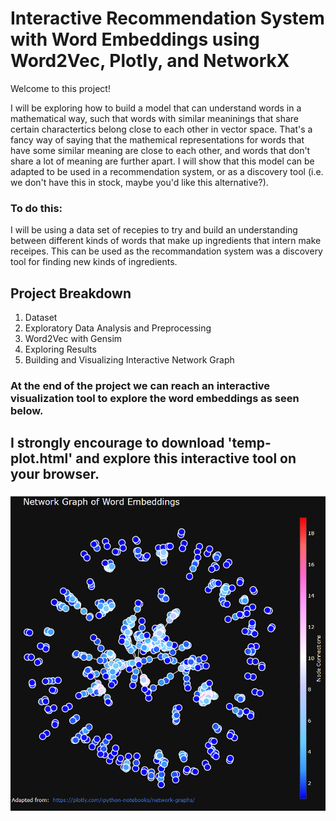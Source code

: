 # Interactive Recommendation System with Word Embeddings using Word2Vec, Plotly, and NetworkX

Welcome to this project!

I will be exploring how to build a model that can understand words in a mathematical way, such that words with similar meaninings that share certain charactertics belong close to each other in vector space.
That's a fancy way of saying that the mathemical representations for words that have some similar meaning are close to each other, and words that don't share a lot of meaning are further apart.
I will show that this model can be adapted to be used in a recommendation system, or as a discovery tool (i.e. we don't have this in stock, maybe you'd like this alternative?).

### To do this:
I will be using a data set of recepies to try and build an understanding between different kinds of words that make up ingredients that intern make receipes. This can be used as the recommandation system was a discovery tool for finding new kinds of ingredients.

## Project Breakdown

1)	Dataset
2)	Exploratory Data Analysis and Preprocessing
3)	Word2Vec with Gensim
4)	Exploring Results
5)	Building and Visualizing Interactive Network Graph

### At the end of the project we can reach an interactive visualization tool to explore the word embeddings as seen below.
## I strongly encourage to download 'temp-plot.html' and explore this interactive tool on your browser.

![Network Graph of Word Embeddings](https://github.com/vera-ummugulsum/interactive_recommendation_system/blob/main/Capture.PNG?raw=true)
